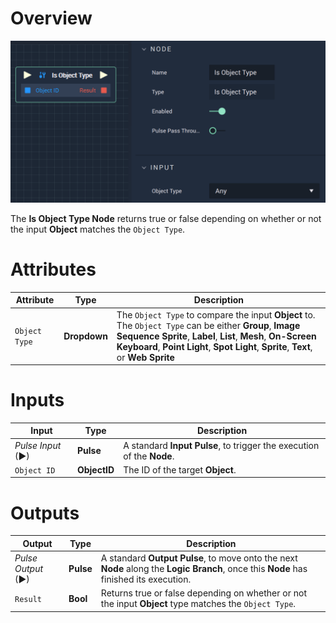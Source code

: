 # Overview

![The Is Object Type Node.](../../.gitbook/assets/isobjecttype.png)

The **Is Object Type Node** returns true or false depending on whether or not the input **Object** matches the `Object Type`.

# Attributes

|Attribute|Type|Description|
|---|---|---|
|`Object Type`|**Dropdown**|The `Object Type` to compare the input **Object** to. The `Object Type` can be either **Group**, **Image Sequence Sprite**, **Label**, **List**, **Mesh**, **On-Screen Keyboard**, **Point Light**, **Spot Light**, **Sprite**, **Text**, or **Web Sprite**|

# Inputs

|Input|Type|Description|
|---|---|---|
|*Pulse Input* (►)|**Pulse**|A standard **Input Pulse**, to trigger the execution of the **Node**.|
|`Object ID`|**ObjectID**|The ID of the target **Object**.|

# Outputs

|Output|Type|Description|
|---|---|---|
|*Pulse Output* (►)|**Pulse**|A standard **Output Pulse**, to move onto the next **Node** along the **Logic Branch**, once this **Node** has finished its execution.|
|`Result`|**Bool**|Returns true or false depending on whether or not the input **Object** type matches the `Object Type`.|


